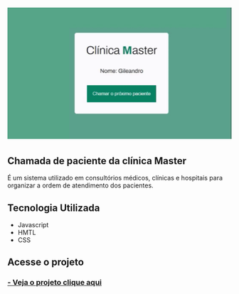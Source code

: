 <h1 text="center"><img src="img/gif.gif"></h1>


## Chamada de paciente da clínica Master

É um sistema utilizado em consultórios médicos, clínicas e hospitais para organizar a ordem de atendimento dos pacientes.

## Tecnologia Utilizada

- Javascript
- HMTL
- CSS

## Acesse o projeto

 <h3>
        <a href="https://lyrisnunes.github.io/chamada-paciente/"> - Veja o projeto clique aqui </a>
</h3>

